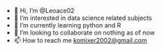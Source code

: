- 👋 Hi, I’m @Leoace02
- 👀 I’m interested in data science related subjects 
- 🌱 I’m currently learning python and R 
- 💞️ I’m looking to collaborate on nothing as of now
- 📫 How to reach me komixer2002@gmail.com

<!---
Leoace02/Leoace02 is a ✨ special ✨ repository because its `README.md` (this file) appears on your GitHub profile.
You can click the Preview link to take a look at your changes.
--->
